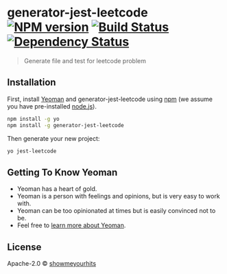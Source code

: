 # generator-jest-leetcode [![NPM version][npm-image]][npm-url] [![Build Status][travis-image]][travis-url] [![Dependency Status][daviddm-image]][daviddm-url]
> Generate file and test for leetcode problem

## Installation

First, install [Yeoman](http://yeoman.io) and generator-jest-leetcode using [npm](https://www.npmjs.com/) (we assume you have pre-installed [node.js](https://nodejs.org/)).

```bash
npm install -g yo
npm install -g generator-jest-leetcode
```

Then generate your new project:

```bash
yo jest-leetcode
```

## Getting To Know Yeoman

 * Yeoman has a heart of gold.
 * Yeoman is a person with feelings and opinions, but is very easy to work with.
 * Yeoman can be too opinionated at times but is easily convinced not to be.
 * Feel free to [learn more about Yeoman](http://yeoman.io/).

## License

Apache-2.0 © [showmeyourhits]()


[npm-image]: https://badge.fury.io/js/generator-jest-leetcode.svg
[npm-url]: https://npmjs.org/package/generator-jest-leetcode
[travis-image]: https://travis-ci.com/showmeyourhits/generator-jest-leetcode.svg?branch=master
[travis-url]: https://travis-ci.com/showmeyourhits/generator-jest-leetcode
[daviddm-image]: https://david-dm.org/showmeyourhits/generator-jest-leetcode.svg?theme=shields.io
[daviddm-url]: https://david-dm.org/showmeyourhits/generator-jest-leetcode

